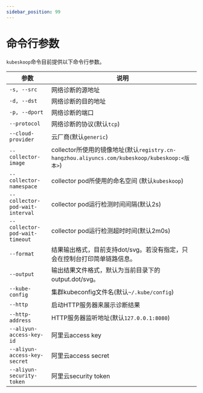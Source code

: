 ```yaml
---
sidebar_position: 99
---
```


# 命令行参数

`kubeskoop`命令目前提供以下命令行参数。

| 参数 | 说明 |
| ------------------------------- | ----------------------------------------------------------------------------------- |
| `-s, --src`                     | 网络诊断的源地址                                                                            |
| `-d, --dst`                     | 网络诊断的目的地址                                                                           |
| `-p, --dport`                   | 网络诊断的端口                                                                             |
| `--protocol`                    | 网络诊断的协议(默认`tcp`)                                                                    |
| `--cloud-provider`              | 云厂商(默认`generic`)                                                                    |
| `--collector-image`             | collector所使用的镜像地址(默认`registry.cn-hangzhou.aliyuncs.com/kubeskoop/kubeskoop:<版本>`) |
| `--collector-namespace`         | collector pod所使用的命名空间 (默认`kubeskoop`)                                               |
| `--collector-pod-wait-interval` | collector pod运行检测时间间隔(默认2s)                                                         |
| `--collector-pod-wait-timeout`  | collector pod运行检测超时时间(默认2m0s)                                                       |
| `--format`                      | 结果输出格式，目前支持dot/svg。若没有指定，只会在控制台打印简单链路信息。                                            |
| `--output`                      | 输出结果文件格式，默认为当前目录下的output.dot/svg。                                                   |
| `--kube-config`                 | 集群kubeconfig文件名(默认`~/.kube/config`)                                                 |
| `--http`                        | 启动HTTP服务器来展示诊断结果                                                                    |
| `--http-address`                | HTTP服务器监听地址(默认`127.0.0.1:8080`)                                                     |
| `--aliyun-access-key-id`        | 阿里云access key                                                                       |
| `--aliyun-access-key-secret`    | 阿里云access secret                                                                    |
| `--aliyun-security-token`       | 阿里云security token                                                                   |
